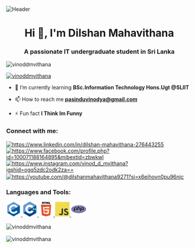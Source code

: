![Header](./https://raw.githubusercontent.com/VinodDMVithana/VinodDMVithana/e9764526ba9b4eb087d052dfcf5fe086246ecdf3/github-header-image%20(1).png)
<h1 align="center">Hi 👋, I'm Dilshan Mahavithana</h1>
<h3 align="center">A passionate IT undergraduate student in Sri Lanka</h3>

<p align="left"> <img src="https://komarev.com/ghpvc/?username=vinoddmvithana&label=Profile%20views&color=0e75b6&style=flat" alt="vinoddmvithana" /> </p>

<p align="left"> <a href="https://github.com/ryo-ma/github-profile-trophy"><img src="https://github-profile-trophy.vercel.app/?username=vinoddmvithana" alt="vinoddmvithana" /></a> </p>

- 🌱 I’m currently learning **BSc.Information Technology Hons.Ugt @SLIIT**

- 📫 How to reach me **pasinduvinodya@gmail.com**

- ⚡ Fun fact **I Think Im Funny**

<h3 align="left">Connect with me:</h3>
<p align="left">
<a href="https://linkedin.com/in/https://www.linkedin.com/in/dilshan-mahavithana-276443255" target="blank"><img align="center" src="https://raw.githubusercontent.com/rahuldkjain/github-profile-readme-generator/master/src/images/icons/Social/linked-in-alt.svg" alt="https://www.linkedin.com/in/dilshan-mahavithana-276443255" height="30" width="40" /></a>
<a href="https://fb.com/https://www.facebook.com/profile.php?id=100071188164895&mibextid=zbwkwl" target="blank"><img align="center" src="https://raw.githubusercontent.com/rahuldkjain/github-profile-readme-generator/master/src/images/icons/Social/facebook.svg" alt="https://www.facebook.com/profile.php?id=100071188164895&mibextid=zbwkwl" height="30" width="40" /></a>
<a href="https://instagram.com/https://www.instagram.com/vinod_d_mvithana?igshid=ogq5zdc2odk2za==" target="blank"><img align="center" src="https://raw.githubusercontent.com/rahuldkjain/github-profile-readme-generator/master/src/images/icons/Social/instagram.svg" alt="https://www.instagram.com/vinod_d_mvithana?igshid=ogq5zdc2odk2za==" height="30" width="40" /></a>
<a href="https://www.youtube.com/c/https://youtube.com/@dilshanmahavithana9271?si=x6eihovn0pu96njc" target="blank"><img align="center" src="https://raw.githubusercontent.com/rahuldkjain/github-profile-readme-generator/master/src/images/icons/Social/youtube.svg" alt="https://youtube.com/@dilshanmahavithana9271?si=x6eihovn0pu96njc" height="30" width="40" /></a>
</p>

<h3 align="left">Languages and Tools:</h3>
<p align="left"> <a href="https://www.cprogramming.com/" target="_blank" rel="noreferrer"> <img src="https://raw.githubusercontent.com/devicons/devicon/master/icons/c/c-original.svg" alt="c" width="40" height="40"/> </a> <a href="https://www.w3schools.com/cpp/" target="_blank" rel="noreferrer"> <img src="https://raw.githubusercontent.com/devicons/devicon/master/icons/cplusplus/cplusplus-original.svg" alt="cplusplus" width="40" height="40"/> </a> <a href="https://www.w3.org/html/" target="_blank" rel="noreferrer"> <img src="https://raw.githubusercontent.com/devicons/devicon/master/icons/html5/html5-original-wordmark.svg" alt="html5" width="40" height="40"/> </a> <a href="https://developer.mozilla.org/en-US/docs/Web/JavaScript" target="_blank" rel="noreferrer"> <img src="https://raw.githubusercontent.com/devicons/devicon/master/icons/javascript/javascript-original.svg" alt="javascript" width="40" height="40"/> </a> <a href="https://www.php.net" target="_blank" rel="noreferrer"> <img src="https://raw.githubusercontent.com/devicons/devicon/master/icons/php/php-original.svg" alt="php" width="40" height="40"/> </a> </p>

<p><img align="center" src="https://github-readme-stats.vercel.app/api/top-langs?username=vinoddmvithana&show_icons=true&locale=en&layout=compact" alt="vinoddmvithana" /></p>

<p><img align="center" src="https://github-readme-streak-stats.herokuapp.com/?user=vinoddmvithana&" alt="vinoddmvithana" /></p>
